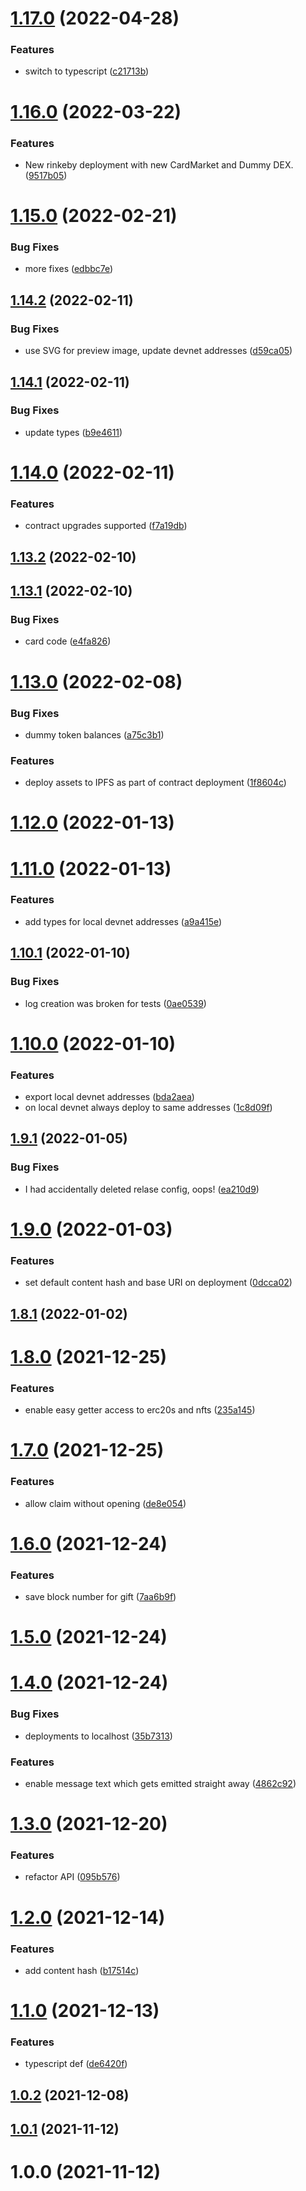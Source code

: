 # [1.17.0](https://github.com/sendgft/contracts/compare/v1.16.0...v1.17.0) (2022-04-28)


### Features

* switch to typescript ([c21713b](https://github.com/sendgft/contracts/commit/c21713b6c6cfa92e4308b33bc38443591e9621f7))

# [1.16.0](https://github.com/sendgft/contracts/compare/v1.15.0...v1.16.0) (2022-03-22)


### Features

* New rinkeby deployment with new CardMarket and Dummy DEX. ([9517b05](https://github.com/sendgft/contracts/commit/9517b05b6555cad5f050bcc71654f6e4bca36d37))

# [1.15.0](https://github.com/sendgft/contracts/compare/v1.14.2...v1.15.0) (2022-02-21)


### Bug Fixes

* more fixes ([edbbc7e](https://github.com/sendgft/contracts/commit/edbbc7e35ce30d262af7b631b84604911e0ecaf9))

## [1.14.2](https://github.com/sendgft/contracts/compare/v1.14.1...v1.14.2) (2022-02-11)


### Bug Fixes

* use SVG for preview image, update devnet addresses ([d59ca05](https://github.com/sendgft/contracts/commit/d59ca05a1e83f4de0a6490cec2e1f2e28afca7e0))

## [1.14.1](https://github.com/sendgft/contracts/compare/v1.14.0...v1.14.1) (2022-02-11)


### Bug Fixes

* update types ([b9e4611](https://github.com/sendgft/contracts/commit/b9e4611992a1049eeb0039c47c57b054118beb54))

# [1.14.0](https://github.com/sendgft/contracts/compare/v1.13.2...v1.14.0) (2022-02-11)


### Features

* contract upgrades supported ([f7a19db](https://github.com/sendgft/contracts/commit/f7a19dbfa4901b37a1fdf149fa02539666435b3d))

## [1.13.2](https://github.com/sendgft/contracts/compare/v1.13.1...v1.13.2) (2022-02-10)

## [1.13.1](https://github.com/sendgft/contracts/compare/v1.13.0...v1.13.1) (2022-02-10)


### Bug Fixes

* card code ([e4fa826](https://github.com/sendgft/contracts/commit/e4fa8266e5aeae7a6455e639c85cada54795da32))

# [1.13.0](https://github.com/sendgft/contracts/compare/v1.12.0...v1.13.0) (2022-02-08)


### Bug Fixes

* dummy token balances ([a75c3b1](https://github.com/sendgft/contracts/commit/a75c3b1e646fb5123d31418c73f1c694322384e5))


### Features

* deploy assets to IPFS as part of contract deployment ([1f8604c](https://github.com/sendgft/contracts/commit/1f8604c11b731d9d3254fe104312cfe7fea5f774))

# [1.12.0](https://github.com/sendgft/contracts/compare/v1.11.0...v1.12.0) (2022-01-13)

# [1.11.0](https://github.com/sendgft/contracts/compare/v1.10.1...v1.11.0) (2022-01-13)


### Features

* add types for local devnet addresses ([a9a415e](https://github.com/sendgft/contracts/commit/a9a415ee92a165660babd08fa9a5bdf746ce6018))

## [1.10.1](https://github.com/sendgft/contracts/compare/v1.10.0...v1.10.1) (2022-01-10)


### Bug Fixes

* log creation was broken for tests ([0ae0539](https://github.com/sendgft/contracts/commit/0ae05394ae16344bf369bd3cb64287d832f5e385))

# [1.10.0](https://github.com/sendgft/contracts/compare/v1.9.1...v1.10.0) (2022-01-10)


### Features

* export local devnet addresses ([bda2aea](https://github.com/sendgft/contracts/commit/bda2aea1078f0000508c16a586ee5bccad23765a))
* on local devnet always deploy to same addresses ([1c8d09f](https://github.com/sendgft/contracts/commit/1c8d09f27c6188edf71068f8d442219e9948d823))

## [1.9.1](https://github.com/sendgft/contracts/compare/v1.9.0...v1.9.1) (2022-01-05)


### Bug Fixes

* I had accidentally deleted relase config, oops! ([ea210d9](https://github.com/sendgft/contracts/commit/ea210d94b98ae20dd1d34a3c1cc2e98e26703cfd))

# [1.9.0](https://github.com/sendgft/contracts/compare/v1.8.1...v1.9.0) (2022-01-03)


### Features

* set default content hash and base URI on deployment ([0dcca02](https://github.com/sendgft/contracts/commit/0dcca021c7a1b699aa55d56fb5d465c6078f1bdc))

## [1.8.1](https://github.com/sendgft/contracts/compare/v1.8.0...v1.8.1) (2022-01-02)

# [1.8.0](https://github.com/sendgft/contracts/compare/v1.7.0...v1.8.0) (2021-12-25)


### Features

* enable easy getter access to erc20s and nfts ([235a145](https://github.com/sendgft/contracts/commit/235a1455a664d345ab8c353fdab3064b5ab95374))

# [1.7.0](https://github.com/sendgft/contracts/compare/v1.6.0...v1.7.0) (2021-12-25)


### Features

* allow claim without opening ([de8e054](https://github.com/sendgft/contracts/commit/de8e054ca18fedbd4d2aa4329801b54475448739))

# [1.6.0](https://github.com/sendgft/contracts/compare/v1.5.0...v1.6.0) (2021-12-24)


### Features

* save block number for gift ([7aa6b9f](https://github.com/sendgft/contracts/commit/7aa6b9fb9f889b830d7a7287d244fd1b55df78e3))

# [1.5.0](https://github.com/sendgft/contracts/compare/v1.4.0...v1.5.0) (2021-12-24)

# [1.4.0](https://github.com/sendgft/contracts/compare/v1.3.0...v1.4.0) (2021-12-24)


### Bug Fixes

* deployments to localhost ([35b7313](https://github.com/sendgft/contracts/commit/35b731371d9241e647d276bf4ab36a5063245d35))


### Features

* enable message text which gets emitted straight away ([4862c92](https://github.com/sendgft/contracts/commit/4862c92f5da7f08e9f4a4386a807bbc7e2d55613))

# [1.3.0](https://github.com/sendgft/contracts/compare/v1.2.0...v1.3.0) (2021-12-20)


### Features

* refactor API ([095b576](https://github.com/sendgft/contracts/commit/095b57619254440d117ba7c48e90962f3d6c1aca))

# [1.2.0](https://github.com/sendgft/contracts/compare/v1.1.0...v1.2.0) (2021-12-14)


### Features

* add content hash ([b17514c](https://github.com/sendgft/contracts/commit/b17514ca1bfbba9a3f24146d0930fd78494c3f9e))

# [1.1.0](https://github.com/sendgft/contracts/compare/v1.0.2...v1.1.0) (2021-12-13)


### Features

* typescript def ([de6420f](https://github.com/sendgft/contracts/commit/de6420fb7b0d84226a8ce66d4ddb6d1ddbda1e9e))

## [1.0.2](https://github.com/sendgft/contracts/compare/v1.0.1...v1.0.2) (2021-12-08)

## [1.0.1](https://github.com/sendgft/contracts/compare/v1.0.0...v1.0.1) (2021-11-12)

# 1.0.0 (2021-11-12)
